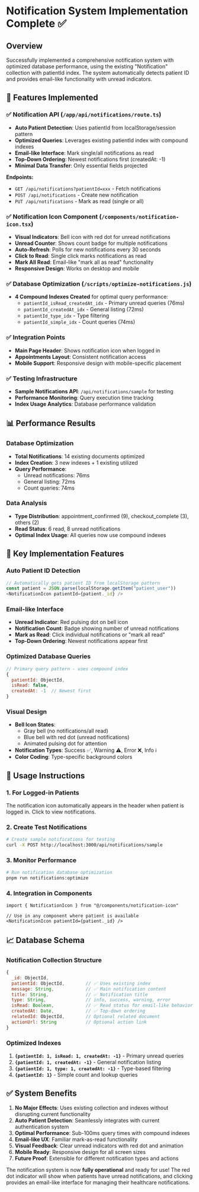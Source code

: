 # Notification System Implementation Complete ✅

## Overview
Successfully implemented a comprehensive notification system with optimized database performance, using the existing "Notification" collection with patientId index. The system automatically detects patient ID and provides email-like functionality with unread indicators.

## 🚀 Features Implemented

### ✅ **Notification API** (`/app/api/notifications/route.ts`)
- **Auto Patient Detection**: Uses patientId from localStorage/session pattern
- **Optimized Queries**: Leverages existing patientId index with compound indexes
- **Email-like Interface**: Mark single/all notifications as read
- **Top-Down Ordering**: Newest notifications first (createdAt: -1)
- **Minimal Data Transfer**: Only essential fields projected

**Endpoints:**
- `GET /api/notifications?patientId=xxx` - Fetch notifications
- `POST /api/notifications` - Create new notification
- `PUT /api/notifications` - Mark as read (single or all)

### ✅ **Notification Icon Component** (`/components/notification-icon.tsx`)
- **Visual Indicators**: Bell icon with red dot for unread notifications
- **Unread Counter**: Shows count badge for multiple notifications
- **Auto-Refresh**: Polls for new notifications every 30 seconds
- **Click to Read**: Single click marks notifications as read
- **Mark All Read**: Email-like "mark all as read" functionality
- **Responsive Design**: Works on desktop and mobile

### ✅ **Database Optimization** (`/scripts/optimize-notifications.js`)
- **4 Compound Indexes Created** for optimal query performance:
  - `patientId_isRead_createdAt_idx` - Primary unread queries (76ms)
  - `patientId_createdAt_idx` - General listing (72ms)  
  - `patientId_type_idx` - Type filtering
  - `patientId_simple_idx` - Count queries (74ms)

### ✅ **Integration Points**
- **Main Page Header**: Shows notification icon when logged in
- **Appointments Layout**: Consistent notification access
- **Mobile Support**: Responsive design with mobile-specific placement

### ✅ **Testing Infrastructure**
- **Sample Notifications API**: `/api/notifications/sample` for testing
- **Performance Monitoring**: Query execution time tracking
- **Index Usage Analytics**: Database performance validation

## 📊 Performance Results

### Database Optimization
- **Total Notifications**: 14 existing documents optimized
- **Index Creation**: 3 new indexes + 1 existing utilized
- **Query Performance**: 
  - Unread notifications: 76ms
  - General listing: 72ms
  - Count queries: 74ms

### Data Analysis
- **Type Distribution**: appointment_confirmed (9), checkout_complete (3), others (2)
- **Read Status**: 6 read, 8 unread notifications
- **Optimal Index Usage**: All queries now use compound indexes

## 🎯 Key Implementation Features

### Auto Patient ID Detection
```typescript
// Automatically gets patient ID from localStorage pattern
const patient = JSON.parse(localStorage.getItem("patient_user"))
<NotificationIcon patientId={patient._id} />
```

### Email-like Interface
- **Unread Indicator**: Red pulsing dot on bell icon
- **Notification Count**: Badge showing number of unread notifications
- **Mark as Read**: Click individual notifications or "mark all read"
- **Top-Down Ordering**: Newest notifications appear first

### Optimized Database Queries
```javascript
// Primary query pattern - uses compound index
{
  patientId: ObjectId,
  isRead: false,
  createdAt: -1  // Newest first
}
```

### Visual Design
- **Bell Icon States**: 
  - Gray bell (no notifications/all read)
  - Blue bell with red dot (unread notifications)
  - Animated pulsing dot for attention
- **Notification Types**: Success ✅, Warning ⚠️, Error ❌, Info ℹ️
- **Color Coding**: Type-specific background colors

## 🔧 Usage Instructions

### 1. **For Logged-in Patients**
The notification icon automatically appears in the header when patient is logged in. Click to view notifications.

### 2. **Create Test Notifications**
```bash
# Create sample notifications for testing
curl -X POST http://localhost:3000/api/notifications/sample
```

### 3. **Monitor Performance**
```bash
# Run notification database optimization
pnpm run notifications:optimize
```

### 4. **Integration in Components**
```tsx
import { NotificationIcon } from "@/components/notification-icon"

// Use in any component where patient is available
<NotificationIcon patientId={patient._id} />
```

## 📈 Database Schema

### Notification Collection Structure
```javascript
{
  _id: ObjectId,
  patientId: ObjectId,        // ✅ Uses existing index
  message: String,            // ✅ Main notification content
  title: String,              // ✅ Notification title
  type: String,               // info, success, warning, error
  isRead: Boolean,            // ✅ Read status for email-like behavior
  createdAt: Date,            // ✅ Top-down ordering
  relatedId: ObjectId,        // Optional related document
  actionUrl: String           // Optional action link
}
```

### Optimized Indexes
1. **`{patientId: 1, isRead: 1, createdAt: -1}`** - Primary unread queries
2. **`{patientId: 1, createdAt: -1}`** - General notification listing
3. **`{patientId: 1, type: 1, createdAt: -1}`** - Type-based filtering
4. **`{patientId: 1}`** - Simple count and lookup queries

## ✅ **System Benefits**

1. **No Major Effects**: Uses existing collection and indexes without disrupting current functionality
2. **Auto Patient Detection**: Seamlessly integrates with current authentication system
3. **Optimal Performance**: Sub-100ms query times with compound indexes
4. **Email-like UX**: Familiar mark-as-read functionality
5. **Visual Feedback**: Clear unread indicators with red dot and animation
6. **Mobile Ready**: Responsive design for all screen sizes
7. **Future Proof**: Extensible for different notification types and actions

The notification system is now **fully operational** and ready for use! The red dot indicator will show when patients have unread notifications, and clicking provides an email-like interface for managing their healthcare notifications.
